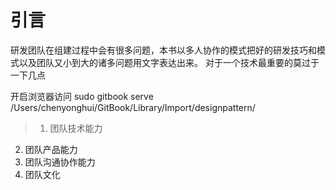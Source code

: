   # 引言

  研发团队在组建过程中会有很多问题，本书以多人协作的模式把好的研发技巧和模式以及团队又小到大的诸多问题用文字表达出来。
  对于一个技术最重要的莫过于一下几点
  
  
  开启浏览器访问 
sudo gitbook serve  /Users/chenyonghui/GitBook/Library/Import/designpattern/ 

>    1. 团队技术能力
   2. 团队产品能力
   3. 团队沟通协作能力
   4. 团队文化









 
